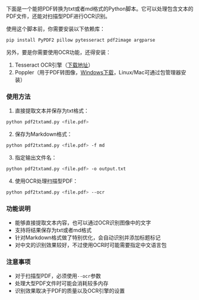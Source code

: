 下面是一个能把PDF转换为txt或者md格式的Python脚本。它可以处理包含文本的PDF文件，还能对扫描型PDF进行OCR识别。

    


使用这个脚本前，你需要安装以下依赖库：
```bash
pip install PyPDF2 pillow pytesseract pdf2image argparse
```

另外，要是你需要使用OCR功能，还得安装：
1. Tesseract OCR引擎（[下载地址](https://github.com/UB-Mannheim/tesseract/wiki)）
2. Poppler（用于PDF转图像，[Windows下载](https://blog.alivate.com.au/poppler-windows/)，Linux/Mac可通过包管理器安装）

### 使用方法
1. 直接提取文本并保存为txt格式：
```bash
python pdf2txtamd.py <file.pdf>
```

2. 保存为Markdown格式：
```bash
python pdf2txtamd.py <file.pdf> -f md
```

3. 指定输出文件名：
```bash
python pdf2txtamd.py <file.pdf> -o output.txt
```

4. 使用OCR处理扫描型PDF：
```bash
python pdf2txtamd.py <file.pdf> --ocr
```

### 功能说明
- 能够直接提取文本内容，也可以通过OCR识别图像中的文字
- 支持将结果保存为txt或者md格式
- 针对Markdown格式做了特别优化，会自动识别并添加标题标记
- 对中文的识别效果较好，不过使用OCR时可能需要指定中文语言包

### 注意事项
- 对于扫描型PDF，必须使用`--ocr`参数
- 处理大型PDF文件时可能会消耗较多内存
- 识别效果取决于PDF的质量以及OCR引擎的设置